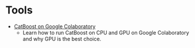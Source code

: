 # Tools

* [CatBoost on Google Colaboratory](google_colaboratory_cpu_vs_gpu_tutorial.ipynb)
    * Learn how to run CatBoost on CPU and GPU on Google Colaboratory and why GPU is the best choice.

